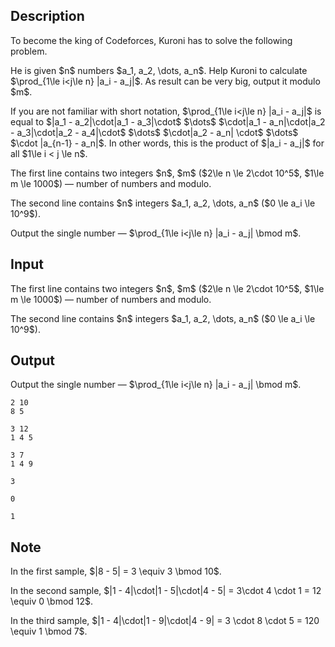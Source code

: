 ## Description

<div><p>To become the king of Codeforces, Kuroni has to solve the following problem.</p><p>He is given $n$ numbers $a_1, a_2, \dots, a_n$. Help Kuroni to calculate $\prod_{1\le i&lt;j\le n} |a_i - a_j|$. As result can be very big, output it modulo $m$.</p><p>If you are not familiar with short notation, $\prod_{1\le i&lt;j\le n} |a_i - a_j|$ is equal to $|a_1 - a_2|\cdot|a_1 - a_3|\cdot$ $\dots$ $\cdot|a_1 - a_n|\cdot|a_2 - a_3|\cdot|a_2 - a_4|\cdot$ $\dots$ $\cdot|a_2 - a_n| \cdot$ $\dots$ $\cdot |a_{n-1} - a_n|$. In other words, this is the product of $|a_i - a_j|$ for all $1\le i &lt; j \le n$.</p></div><div class="input-specification"><p>The first line contains two integers $n$, $m$ ($2\le n \le 2\cdot 10^5$, $1\le m \le 1000$)&nbsp;— number of numbers and modulo.</p><p>The second line contains $n$ integers $a_1, a_2, \dots, a_n$ ($0 \le a_i \le 10^9$).</p></div><div class="output-specification"><p>Output the single number&nbsp;— $\prod_{1\le i&lt;j\le n} |a_i - a_j| \bmod m$.</p></div>

## Input

<p>The first line contains two integers $n$, $m$ ($2\le n \le 2\cdot 10^5$, $1\le m \le 1000$)&nbsp;— number of numbers and modulo.</p><p>The second line contains $n$ integers $a_1, a_2, \dots, a_n$ ($0 \le a_i \le 10^9$).</p>

## Output

<p>Output the single number&nbsp;— $\prod_{1\le i&lt;j\le n} |a_i - a_j| \bmod m$.</p>





```input1
2 10
8 5
```




```input2
3 12
1 4 5
```




```input3
3 7
1 4 9
```




```output1
3
```




```output2
0
```




```output3
1
```



## Note

<p>In the first sample, $|8 - 5| = 3 \equiv 3 \bmod 10$.</p><p>In the second sample, $|1 - 4|\cdot|1 - 5|\cdot|4 - 5| = 3\cdot 4 \cdot 1 = 12 \equiv 0 \bmod 12$.</p><p>In the third sample, $|1 - 4|\cdot|1 - 9|\cdot|4 - 9| = 3 \cdot 8 \cdot 5 = 120 \equiv 1 \bmod 7$.</p>
